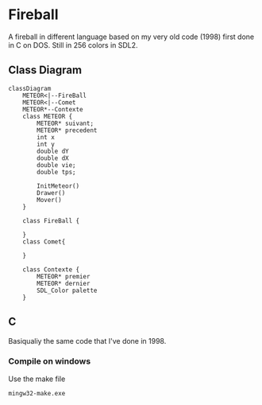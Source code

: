 # Fireball
A fireball in different language based on my very old code (1998) first done in C on DOS.
Still in 256 colors in SDL2.

## Class Diagram

```mermaid
classDiagram
    METEOR<|--FireBall
    METEOR<|--Comet
    METEOR*--Contexte
    class METEOR {
        METEOR* suivant;
        METEOR* precedent
        int x
        int y
        double dY
        double dX
        double vie;
        double tps;

        InitMeteor()
        Drawer()
        Mover()
    }

    class FireBall {

    }
    class Comet{
        
    }

    class Contexte {
        METEOR* premier
        METEOR* dernier
        SDL_Color palette
    }
```


## C
Basiqualiy the same code that I've done in 1998.

### Compile on windows
Use the make file
```
mingw32-make.exe
```

